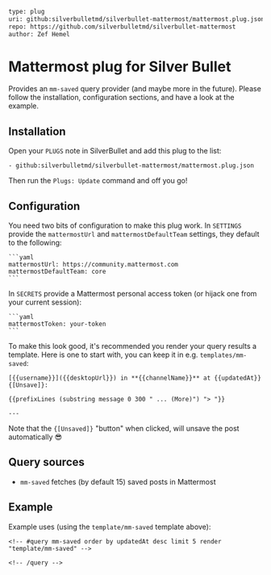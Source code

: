 ```meta
type: plug
uri: github:silverbulletmd/silverbullet-mattermost/mattermost.plug.json
repo: https://github.com/silverbulletmd/silverbullet-mattermost
author: Zef Hemel
```

<!-- #include "https://raw.githubusercontent.com/silverbulletmd/silverbullet-mattermost/main/README.md" -->

# Mattermost plug for Silver Bullet

Provides an `mm-saved` query provider (and maybe more in the future). Please
follow the installation, configuration sections, and have a look at the example.

## Installation

Open your `PLUGS` note in SilverBullet and add this plug to the list:

```
- github:silverbulletmd/silverbullet-mattermost/mattermost.plug.json
```

Then run the `Plugs: Update` command and off you go!

## Configuration

You need two bits of configuration to make this plug work. In `SETTINGS` provide
the `mattermostUrl` and `mattermostDefaultTeam` settings, they default to the
following:

    ```yaml
    mattermostUrl: https://community.mattermost.com
    mattermostDefaultTeam: core
    ```

In `SECRETS` provide a Mattermost personal access token (or hijack one from your
current session):

    ```yaml
    mattermostToken: your-token
    ```

To make this look good, it's recommended you render your query results a
template. Here is one to start with, you can keep it in e.g.
`templates/mm-saved`:

    [{{username}}]({{desktopUrl}}) in **{{channelName}}** at {{updatedAt}} {[Unsave]}:

    {{prefixLines (substring message 0 300 " ... (More)") "> "}}

    ---

Note that the `{[Unsaved]}` "button" when clicked, will unsave the post
automatically 😎

## Query sources

- `mm-saved` fetches (by default 15) saved posts in Mattermost

## Example

Example uses (using the `template/mm-saved` template above):

    <!-- #query mm-saved order by updatedAt desc limit 5 render "template/mm-saved" -->

    <!-- /query -->

<!-- /include -->
